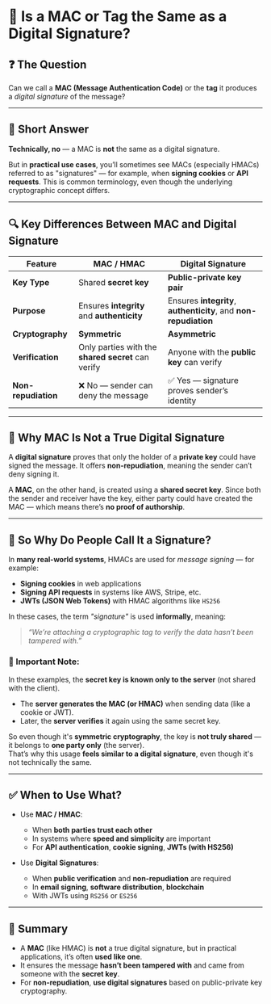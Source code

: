 # 🔐 Is a MAC or Tag the Same as a Digital Signature?

## ❓ The Question

Can we call a **MAC (Message Authentication Code)** or the **tag** it produces a *digital signature* of the message?

---

## 🧠 Short Answer

**Technically, no** — a MAC is **not** the same as a digital signature.

But in **practical use cases**, you’ll sometimes see MACs (especially HMACs) referred to as "signatures" — for example, when **signing cookies** or **API requests**. This is common terminology, even though the underlying cryptographic concept differs.

---

## 🔍 Key Differences Between MAC and Digital Signature

| Feature | **MAC / HMAC** | **Digital Signature** |
|--------|-----------------|------------------------|
| **Key Type** | Shared **secret key** | **Public-private key pair** |
| **Purpose** | Ensures **integrity** and **authenticity** | Ensures **integrity**, **authenticity**, and **non-repudiation** |
| **Cryptography** | **Symmetric** | **Asymmetric** |
| **Verification** | Only parties with the **shared secret** can verify | Anyone with the **public key** can verify |
| **Non-repudiation** | ❌ No — sender can deny the message | ✅ Yes — signature proves sender’s identity |

---

## 🧾 Why MAC Is Not a True Digital Signature

A **digital signature** proves that only the holder of a **private key** could have signed the message. It offers **non-repudiation**, meaning the sender can’t deny signing it.

A **MAC**, on the other hand, is created using a **shared secret key**. Since both the sender and receiver have the key, either party could have created the MAC — which means there’s **no proof of authorship**.

---

## 💬 So Why Do People Call It a Signature?

In **many real-world systems**, HMACs are used for *message signing* — for example:

- **Signing cookies** in web applications
- **Signing API requests** in systems like AWS, Stripe, etc.
- **JWTs (JSON Web Tokens)** with HMAC algorithms like `HS256`

In these cases, the term *"signature"* is used **informally**, meaning:  
> *“We’re attaching a cryptographic tag to verify the data hasn’t been tampered with.”*

### 🔐 Important Note:
In these examples, the **secret key is known only to the server** (not shared with the client).  

- The **server generates the MAC (or HMAC)** when sending data (like a cookie or JWT).
- Later, the **server verifies** it again using the same secret key.

So even though it's **symmetric cryptography**, the key is **not truly shared** — it belongs to **one party only** (the server).  
That’s why this usage **feels similar to a digital signature**, even though it's not technically the same.

---

## ✅ When to Use What?

- Use **MAC / HMAC**:
  - When **both parties trust each other**
  - In systems where **speed and simplicity** are important
  - For **API authentication**, **cookie signing**, **JWTs (with HS256)**

- Use **Digital Signatures**:
  - When **public verification** and **non-repudiation** are required
  - In **email signing**, **software distribution**, **blockchain**
  - With JWTs using `RS256` or `ES256`

---

## 🧠 Summary

- A **MAC** (like HMAC) is **not** a true digital signature, but in practical applications, it’s often **used like one**.
- It ensures the message **hasn’t been tampered with** and came from someone with the **secret key**.
- For **non-repudiation**, **use digital signatures** based on public-private key cryptography.

